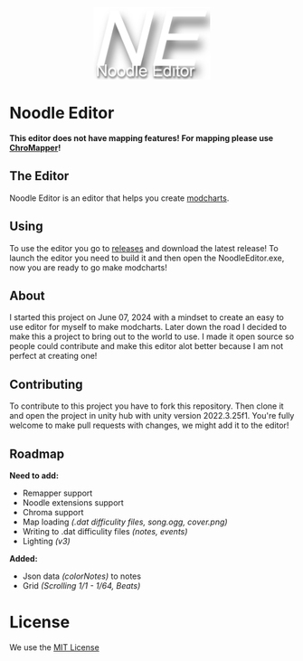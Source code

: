 <p align="center">
 <a href="https://forbonestudios.com"><img src="img/ne.png" height=128 /></a>
</p>

# Noodle Editor
**This editor does not have mapping features! For mapping please use [ChroMapper](https://github.com/Caeden117/ChroMapper)!**

## The Editor
Noodle Editor is an editor that helps you create [modcharts](https://github.com/Aeroluna/Heck).

## Using
To use the editor you go to [releases](https://github.com/ForBone/NoodleEditor/releases/) and download the latest release!
To launch the editor you need to build it and then open the NoodleEditor.exe, now you are ready to go make modcharts!

## About
I started this project on June 07, 2024 with a mindset to create an easy to use editor for myself to make modcharts. Later down the road I decided to make this a project to bring out to the world to use. I made it open source so people could contribute and make this editor alot better because I am not perfect at creating one!

## Contributing
To contribute to this project you have to fork this repository. Then clone it and open the project in unity hub with unity version 2022.3.25f1. You're fully welcome to make pull requests with changes, we might add it to the editor!

## Roadmap 
**Need to add:**

 - Remapper support
 - Noodle extensions support
 - Chroma support
 - Map loading *(.dat difficulity files, song.ogg, cover.png)*
 - Writing to .dat difficulity files *(notes, events)*
 - Lighting *(v3)*

**Added:**
 - Json data *(colorNotes)* to notes
 - Grid  *(Scrolling  1/1 - 1/64,  Beats)*

# License

We use the [MIT License](./LICENSE)
